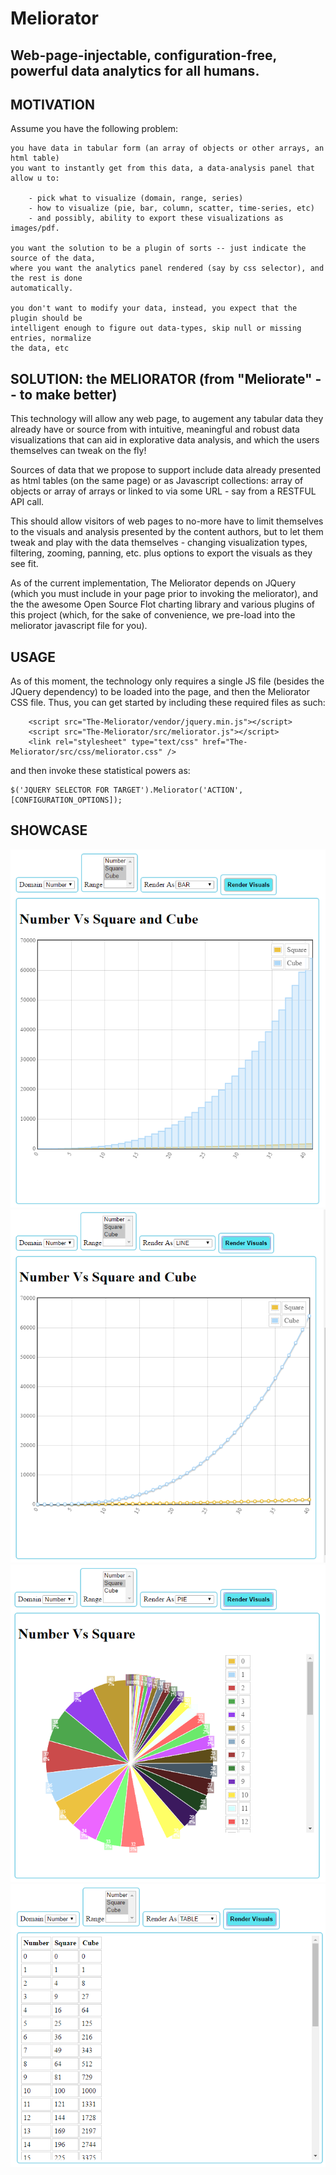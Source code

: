 # Meliorator

Web-page-injectable, configuration-free, powerful data analytics for all humans.
------

MOTIVATION
-----------

Assume you have the following problem:

	you have data in tabular form (an array of objects or other arrays, an html table)
	you want to instantly get from this data, a data-analysis panel that allow u to:

		- pick what to visualize (domain, range, series)
		- how to visualize (pie, bar, column, scatter, time-series, etc)
		- and possibly, ability to export these visualizations as images/pdf.

	you want the solution to be a plugin of sorts -- just indicate the source of the data,
	where you want the analytics panel rendered (say by css selector), and the rest is done
	automatically.

	you don't want to modify your data, instead, you expect that the plugin should be
	intelligent enough to figure out data-types, skip null or missing entries, normalize
	the data, etc


SOLUTION: the MELIORATOR (from "Meliorate" -- to make better)
--------------------------------------------------------------

This technology will allow any web page, to augement any tabular data they
already have or source from with intuitive, meaningful and robust data visualizations that can aid in explorative data analysis, and which the users themselves can tweak on the fly!

Sources of data that we propose to support include data already presented as html tables (on the same page) or as Javascript collections: array of objects or array of arrays or linked to via some URL - say from a RESTFUL API call.

This should allow visitors of web pages to no-more have to limit themselves to the visuals and analysis presented by the
content authors, but to let them tweak and play with the data themselves - changing visualization types, filtering, 
zooming, panning, etc. plus options to export the visuals as they see fit.

As of the current implementation, The Meliorator depends on JQuery (which you must include in your page prior to invoking the meliorator), and the the awesome Open Source Flot charting library and various plugins of this project (which, for the sake of convenience, we pre-load into the meliorator javascript file for you).

USAGE
-----------------------------------

As of this moment, the technology only requires a single JS file (besides the JQuery dependency) to be loaded into the page, and then the Meliorator CSS file. Thus, you can get started by including these required files as such:

        <script src="The-Meliorator/vendor/jquery.min.js"></script>
        <script src="The-Meliorator/src/meliorator.js"></script>
        <link rel="stylesheet" type="text/css" href="The-Meliorator/src/css/meliorator.css" />

and then invoke these statistical powers as:

	$('JQUERY SELECTOR FOR TARGET').Meliorator('ACTION', [CONFIGURATION_OPTIONS]);
	
	
SHOWCASE
----------------------

![Bar Chart](/showcase/bar-charts.png?raw=true "Bar Chart Example")
![Line Chart](/showcase/line-charts.png?raw=true "Line Chart Example")
![Pie Chart](/showcase/pie-chart.png?raw=true "Pie Chart Example")
![Tabular Chart](/showcase/table-chart.png?raw=true "Tabular Chart Example")

